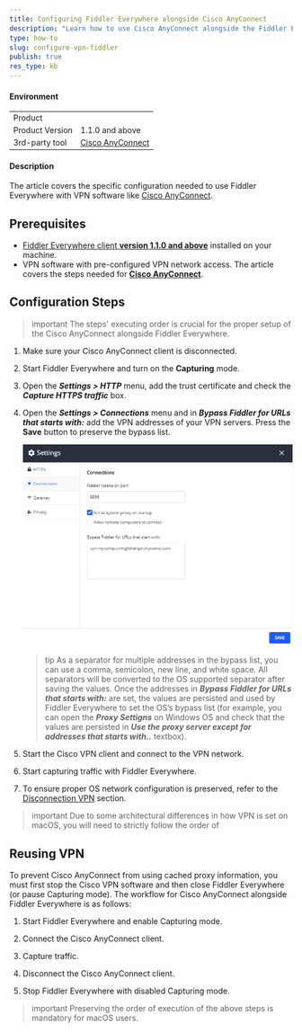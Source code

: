 ```yaml
---
title: Configuring Fiddler Everywhere alongside Cisco AnyConnect
description: "Learn how to use Cisco AnyConnect alongside the Fiddler Everywhere web-debugging client."
type: how-to
slug: configure-vpn-fiddler
publish: true
res_type: kb
---
```


#### Environment

|   |   |
|---|---|
| Product   |
| Product Version | 1.1.0 and above  |
| 3rd-party tool| [Cisco AnyConnect](https://www.cisco.com/c/en/us/products/security/anyconnect-secure-mobility-client/index.html) |

#### Description

The article covers the specific configuration needed to use Fiddler Everywhere with VPN software like [Cisco AnyConnect](https://www.cisco.com/c/en/us/products/security/anyconnect-secure-mobility-client/index.html).

## Prerequisites

- [Fiddler Everywhere client **version 1.1.0 and above**](https://www.telerik.com/download/fiddler-everywhere) installed on your machine.
- VPN software with pre-configured VPN network access. The article covers the steps needed for [**Cisco AnyConnect**](https://www.cisco.com/c/en/us/products/security/anyconnect-secure-mobility-client/index.html).

## Configuration Steps

>important The steps' executing order is crucial for the proper setup of the Cisco AnyConnect alongside Fiddler Everywhere.

1. Make sure your Cisco AnyConnect client is disconnected.

2. Start Fiddler Everywhere and turn on the **Capturing** mode.

3. Open the **_Settings > HTTP_** menu, add the trust certificate and check the **_Capture HTTPS traffic_** box.

4. Open the **_Settings > Connections_** menu and in **_Bypass Fiddler for URLs that starts with:_** add the VPN addresses of your VPN servers. Press the **Save** button to preserve the bypass list.

    ![Bypassing VPN addresses](../images/kb/vpn/vpn-cisco-bypass.png)

    >tip As a separator for multiple addresses in the bypass list, you can use a comma, semicolon, new line, and white space. All separators will be converted to the OS supported separator after saving the values. Once the addresses in **_Bypass Fiddler for URLs that starts with:_** are set, the values are persisted and used by Fiddler Everywhere to set the OS’s bypass list (for example, you can open the **_Proxy Settigns_** on Windows OS and check that the values are persisted in **_Use the proxy server except for addresses that starts with.._** textbox).

5. Start the Cisco VPN client and connect to the VPN network.

6. Start capturing traffic with Fiddler Everywhere.

7. To ensure proper OS network configuration is preserved, refer to the [Disconnection VPN](#disconnecting-vpn) section.

>important Due to some architectural differences in how VPN is set on macOS, you will need to strictly follow the order of

## Reusing VPN

To prevent Cisco AnyConnect from using cached proxy information, you must first stop the Cisco VPN software and then close Fiddler Everywhere (or pause Capturing mode). The workflow for Cisco AnyConnect alongside Fiddler Everywhere is as follows:

1. Start Fiddler Everywhere and enable Capturing mode.

2. Connect the Cisco AnyConnect client.

3. Capture traffic.

4. Disconnect the Cisco AnyConnect client.

5. Stop Fiddler Everywhere with disabled Capturing mode.

>important Preserving the order of execution of the above steps is mandatory for macOS users.
